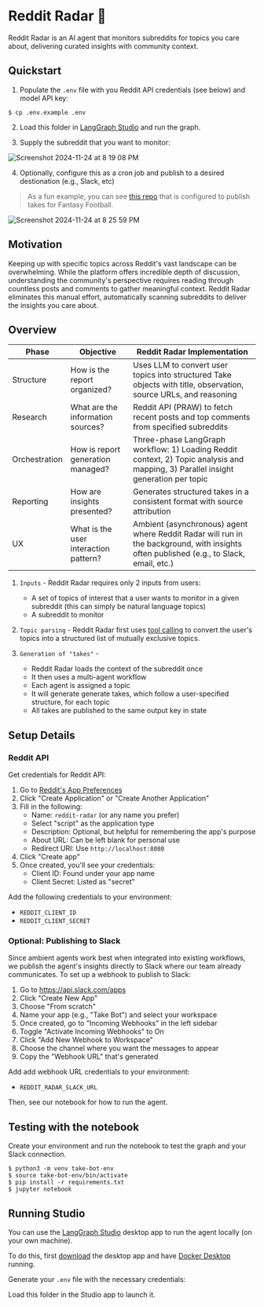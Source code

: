 # Reddit Radar 🎯

Reddit Radar is an AI agent that monitors subreddits for topics you care about, delivering curated insights with community context.

## Quickstart

1. Populate the `.env` file with you Reddit API credentials (see below) and model API key: 
```
$ cp .env.example .env
```

2. Load this folder in [LangGraph Studio](https://github.com/langchain-ai/langgraph-studio?tab=readme-ov-file#download) and run the graph. 

3. Supply the subreddit that you want to monitor: 

![Screenshot 2024-11-24 at 8 19 08 PM](https://github.com/user-attachments/assets/cfecaa0c-a540-4d2f-a007-077c48f87eae)

4. Optionally, configure this as a cron job and publish to a desired destionation (e.g., Slack, etc)

> As a fun example, you can see [this repo](https://github.com/langchain-ai/ff-take-bot) that is configured to publish takes for Fantasy Football.

![Screenshot 2024-11-24 at 8 25 59 PM](https://github.com/user-attachments/assets/577c1911-75f9-4db0-a143-66c35394960b)

## Motivation 

Keeping up with specific topics across Reddit's vast landscape can be overwhelming. While the platform offers incredible depth of discussion, understanding the community's perspective requires reading through countless posts and comments to gather meaningful context. Reddit Radar eliminates this manual effort, automatically scanning subreddits to deliver the insights you care about.

## Overview

| Phase | Objective | Reddit Radar Implementation |
|-------|-----------|---------------------------|
| Structure | How is the report organized? | Uses LLM to convert user topics into structured Take objects with title, observation, source URLs, and reasoning |
| Research | What are the information sources? | Reddit API (PRAW) to fetch recent posts and top comments from specified subreddits |
| Orchestration | How is report generation managed? | Three-phase LangGraph workflow: 1) Loading Reddit context, 2) Topic analysis and mapping, 3) Parallel insight generation per topic |
| Reporting | How are insights presented? | Generates structured takes in a consistent format with source attribution |
| UX | What is the user interaction pattern? | Ambient (asynchronous) agent where Reddit Radar will run in the background, with insights often published (e.g., to Slack, email, etc.) |

1. `Inputs` - Reddit Radar requires only 2 inputs from users:
   - A set of topics of interest that a user wants to monitor in a given subreddit (this can simply be natural language topics)
   - A subreddit to monitor
   
2. `Topic parsing` - Reddit Radar first uses [tool calling](https://python.langchain.com/docs/concepts/tool_calling/) to convert the user's topics into a structured list of mutually exclusive topics. 

3. `Generation of "takes"` - 
   - Reddit Radar loads the context of the subreddit once
   - It then uses a multi-agent workflow 
   - Each agent is assigned a topic
   - It will generate generate takes, which follow a user-specified structure, for each topic 
   - All takes are published to the same output key in state 

## Setup Details

### Reddit API

Get credentials for Reddit API:

1. Go to [Reddit's App Preferences](https://www.reddit.com/prefs/apps)
2. Click "Create Application" or "Create Another Application"
3. Fill in the following:
   - Name: `reddit-radar` (or any name you prefer)
   - Select "script" as the application type
   - Description: Optional, but helpful for remembering the app's purpose
   - About URL: Can be left blank for personal use
   - Redirect URI: Use `http://localhost:8080`
4. Click "Create app"
5. Once created, you'll see your credentials:
   - Client ID: Found under your app name
   - Client Secret: Listed as "secret"

Add the following credentials to your environment:

* `REDDIT_CLIENT_ID`
* `REDDIT_CLIENT_SECRET`

### Optional: Publishing to Slack

Since ambient agents work best when integrated into existing workflows, we publish the agent's insights directly to Slack where our team already communicates. To set up a webhook to publish to Slack:

1. Go to https://api.slack.com/apps
2. Click "Create New App"
3. Choose "From scratch"
4. Name your app (e.g., "Take Bot") and select your workspace
5. Once created, go to "Incoming Webhooks" in the left sidebar
6. Toggle "Activate Incoming Webhooks" to On
7. Click "Add New Webhook to Workspace"
8. Choose the channel where you want the messages to appear
9. Copy the "Webhook URL" that's generated

Add add webhook URL credentials to your environment:

* `REDDIT_RADAR_SLACK_URL` 

Then, see our notebook for how to run the agent. 

## Testing with the notebook

Create your environment and run the notebook to test the graph and your Slack connection.
```
$ python3 -m venv take-bot-env
$ source take-bot-env/bin/activate
$ pip install -r requirements.txt
$ jupyter notebook
```

## Running Studio 

You can use the [LangGraph Studio](https://github.com/langchain-ai/langgraph-studio) desktop app to run the agent locally (on your own machine). 

To do this, first [download](https://github.com/langchain-ai/langgraph-studio?tab=readme-ov-file#download) the desktop app and have [Docker Desktop](https://docs.docker.com/engine/install/) running. 

Generate your `.env` file with the necessary credentials: 


Load this folder in the Studio app to launch it.
